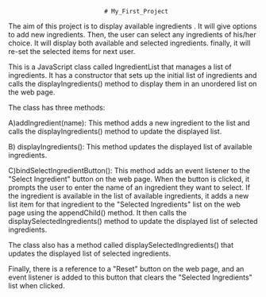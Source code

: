                                # My_First_Project

The aim of this project is to display available ingredients . 
It will give options to add new ingredients.
Then, the user can select any ingredients of his/her choice. 
It will display both available and selected ingredients. 
finally, it will re-set the selected items for next user.

This is a JavaScript class called IngredientList that manages a list of ingredients.
It has a constructor that sets up the initial list of ingredients and calls the displayIngredients() method to display them in an unordered list on the web page.

The class has three methods:

A)addIngredient(name): This method adds a new ingredient to the list and calls the displayIngredients() method to update the displayed list.

B) displayIngredients(): This method updates the displayed list of available ingredients. 

C)bindSelectIngredientButton(): This method adds an event listener to the "Select Ingredient" button on the web page. When the button is clicked, it prompts the user to enter the name of an ingredient they want to select. If the ingredient is available in the list of available ingredients, it adds a new list item for that ingredient to the "Selected Ingredients" list on the web page using the appendChild() method. It then calls the displaySelectedIngredients() method to update the displayed list of selected ingredients.

The class also has a method called displaySelectedIngredients() that updates the displayed list of selected ingredients. 

Finally, there is a reference to a "Reset" button on the web page, and an event listener is added to this button that clears the "Selected Ingredients" list when clicked.





